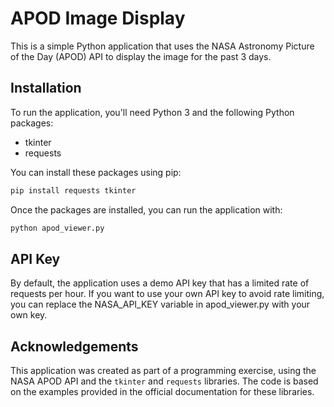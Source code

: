 # APOD Image Display

This is a simple Python application that uses the NASA Astronomy Picture of the Day (APOD) API to display the image for the past 3 days.

## Installation

To run the application, you'll need Python 3 and the following Python packages:
- tkinter
- requests

You can install these packages using pip:
```bash
pip install requests tkinter
```
Once the packages are installed, you can run the application with:
```bash
python apod_viewer.py
```
## API Key

By default, the application uses a demo API key that has a limited rate of requests per hour. If you want to use your own API key to avoid rate limiting, you can replace the NASA_API_KEY variable in apod_viewer.py with your own key.

## Acknowledgements

This application was created as part of a programming exercise, using the NASA APOD API and the `tkinter` and `requests` libraries. The code is based on the examples provided in the official documentation for these libraries.

